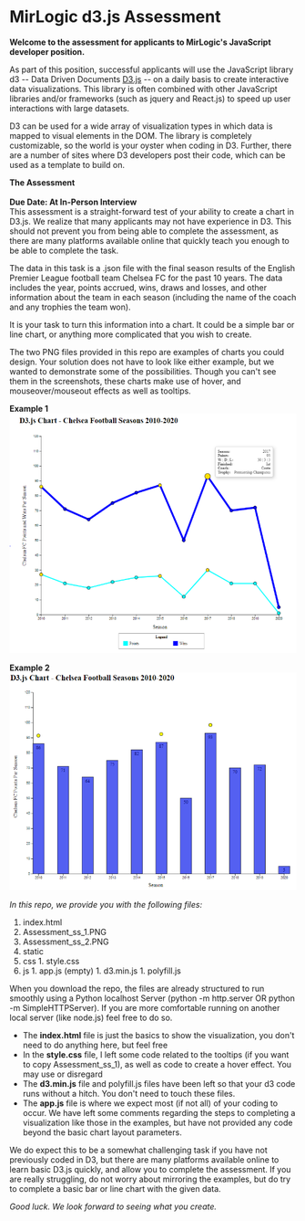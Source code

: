 # MirLogic d3.js Assessment

**Welcome to the assessment for applicants to MirLogic's JavaScript developer position.**

As part of this position, successful applicants will use the JavaScript library d3 -- Data Driven Documents [D3.js](http://d3js.org) -- on a daily basis to create interactive data visualizations. This library is often combined with other JavaScript libraries and/or frameworks (such as jquery and React.js) to speed up user interactions with large datasets.

D3 can be used for a wide array of visualization types in which data is mapped to visual elements in the DOM. The library is completely customizable, so the world is your oyster when coding in D3. Further, there are a number of sites where D3 developers post their code, which can be used as a template to build on.

**The Assessment**<br/><br/>
**Due Date: At In-Person Interview**<br/>
This assessment is a straight-forward test of your ability to create a chart in D3.js. We realize that many applicants may not have experience in D3. This should not prevent you from being able to complete the assessment, as there are many platforms available online that quickly teach you enough to be able to complete the task.

The data in this task is a .json file with the final season results of the English Premier League football team Chelsea FC for the past 10 years. The data includes the year, points accrued, wins, draws and losses, and other information about the team in each season (including the name of the coach and any trophies the team won).

It is your task to turn this information into a chart. It could be a simple bar or line chart, or anything more complicated that you wish to create.

The two PNG files provided in this repo are examples of charts you could design. Your solution does not have to look like either example, but we wanted to demonstrate some of the possibilities. Though you can't see them in the screenshots, these charts make use of hover, and mouseover/mouseout effects as well as tooltips.

**Example 1**
![Example 1](Assessment_ss_1.PNG)

**Example 2**
![Example 2](Assessment_ss_2.PNG)

*In this repo, we provide you with the following files:*
1. index.html
1. Assessment_ss_1.PNG
1. Assessment_ss_2.PNG
1. static
  1. css
    1. style.css
  1. js
    1. app.js (empty)
    1. d3.min.js
    1. polyfill.js

When you download the repo, the files are already structured to run smoothly using a Python localhost Server (python -m http.server OR python -m SimpleHTTPServer). If you are more comfortable running on another local server (like node.js) feel free to do so.

* The **index.html** file is just the basics to show the visualization, you don't need to do anything here, but feel free
* In the **style.css** file, I left some code related to the tooltips (if you want to copy Assessment_ss_1), as well as code to create a hover effect. You may use or disregard
* The **d3.min.js** file and polyfill.js files have been left so that your d3 code runs without a hitch. You don't need to touch these files.
* The **app.js** file is where we expect most (if not all) of your coding to occur. We have left some comments regarding the steps to completing a visualization like those in the examples, but have not provided any code beyond the basic chart layout parameters.

We do expect this to be a somewhat challenging task if you have not previously coded in D3, but there are many platforms available online to learn basic D3.js quickly, and allow you to complete the assessment. If you are really struggling, do not worry about mirroring the examples, but do try to complete a basic bar or line chart with the given data.

_Good luck. We look forward to seeing what you create._
